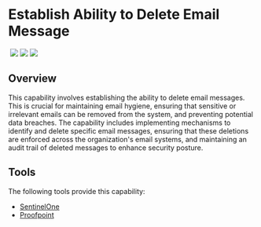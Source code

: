 # Establish Ability to Delete Email Message
&nbsp;![](https://img.shields.io/badge/ID-C1205-blue)&nbsp;![](https://img.shields.io/badge/Phase-Preparation_%28P0001%29-blue)&nbsp;![](https://img.shields.io/badge/Category-Email-blue)
## Overview
This capability involves establishing the ability to delete email messages. This is crucial for maintaining email hygiene, ensuring that sensitive or irrelevant emails can be removed from the system, and preventing potential data breaches. The capability includes implementing mechanisms to identify and delete specific email messages, ensuring that these deletions are enforced across the organization's email systems, and maintaining an audit trail of deleted messages to enhance security posture.

## Tools
The following tools provide this capability:

- [SentinelOne](../tool/sentinelone/C1205.md)
- [Proofpoint](../tool/proofpoint/C1205.md)